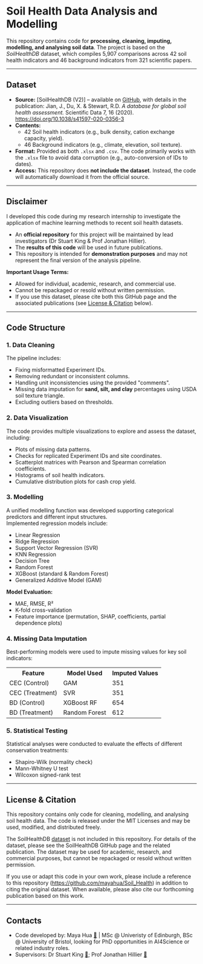 # Soil Health Data Analysis and Modelling

This repository contains code for **processing, cleaning, imputing, modelling, and analysing soil data**. The project is based on the *SoilHealthDB* dataset, which compiles 5,907 comparisons across 42 soil health indicators and 46 background indicators from 321 scientific papers.

---

## Dataset

- **Source:** [SoilHealthDB (V2)] – available on [GitHub](https://github.com/jinshijian/SoilHealthDB), with details in the publication: Jian, J., Du, X. & Stewart, R.D. *A database for global soil health assessment.* Scientific Data 7, 16 (2020). https://doi.org/10.1038/s41597-020-0356-3
- **Contents:**  
  - 42 Soil health indicators (e.g., bulk density, cation exchange capacity, yield).  
  - 46 Background indicators (e.g., climate, elevation, soil texture).  
- **Format:** Provided as both `.xlsx` and `.csv`. The code primarily works with the `.xlsx` file to avoid data corruption (e.g., auto-conversion of IDs to dates).  
- **Access:** This repository does **not include the dataset**. Instead, the code will automatically download it from the official source.  

---

## Disclaimer

I developed this code during my research internship to investigate the application of machine learning methods to recent soil health datasets.  

- An **official repository** for this project will be maintained by lead investigators (Dr Stuart King & Prof Jonathan Hillier).  
- The **results of this code** will be used in future publications.  
- This repository is intended for **demonstration purposes** and may not represent the final version of the analysis pipeline.  

**Important Usage Terms:**  
- Allowed for individual, academic, research, and commercial use.  
- Cannot be repackaged or resold without written permission.  
- If you use this dataset, please cite both this GitHub page and the associated publications (see [License & Citation](#license--citation) below).

---

## Code Structure

### 1. Data Cleaning
The pipeline includes:
- Fixing misformatted Experiment IDs.  
- Removing redundant or inconsistent columns.  
- Handling unit inconsistencies using the provided "comments".  
- Missing data imputation for **sand, silt, and clay** percentages using USDA soil texture triangle.  
- Excluding outliers based on thresholds.

### 2. Data Visualization
The code provides multiple visualizations to explore and assess the dataset, including:  
- Plots of missing data patterns.  
- Checks for replicated Experiment IDs and site coordinates.  
- Scatterplot matrices with Pearson and Spearman correlation coefficients.  
- Histograms of soil health indicators.  
- Cumulative distribution plots for cash crop yield.

### 3. Modelling
A unified modelling function was developed supporting categorical predictors and different input structures.  
Implemented regression models include:
- Linear Regression  
- Ridge Regression  
- Support Vector Regression (SVR)  
- KNN Regression  
- Decision Tree  
- Random Forest  
- XGBoost (standard & Random Forest)  
- Generalized Additive Model (GAM)  

**Model Evaluation:**  
- MAE, RMSE, R²  
- K-fold cross-validation  
- Feature importance (permutation, SHAP, coefficients, partial dependence plots)  

### 4. Missing Data Imputation
Best-performing models were used to impute missing values for key soil indicators:

<table>
  <tr>
    <th>Feature</th>
    <th>Model Used</th>
    <th>Imputed Values</th>
  </tr>
  <tr>
    <td>CEC (Control)</td>
    <td>GAM</td>
    <td>351</td>
  </tr>
  <tr>
    <td>CEC (Treatment)</td>
    <td>SVR</td>
    <td>351</td>
  </tr>
  <tr>
    <td>BD (Control)</td>
    <td>XGBoost RF</td>
    <td>654</td>
  </tr>
  <tr>
    <td>BD (Treatment)</td>
    <td>Random Forest</td>
    <td>612</td>
  </tr>
</table>

### 5. Statistical Testing
Statistical analyses were conducted to evaluate the effects of different conservation treatments:
  - Shapiro-Wilk (normality check)  
  - Mann-Whitney U test  
  - Wilcoxon signed-rank test  

---

## License & Citation

This repository contains only code for cleaning, modelling, and analysing soil health data. The code is released under the MIT Licenses and may be used, modified, and distributed freely. 

The SoilHealthDB [dataset](#dataset) is not included in this repository. For details of the dataset, please see the SoilHealthDB GitHub page and the related publication. The dataset may be used for academic, research, and commercial purposes, but cannot be repackaged or resold without written permission. 

If you use or adapt this code in your own work, please include a reference to this repository (https://github.com/mayahua/Soil_Health) in addition to citing the original dataset. When available, please also cite our forthcoming publication based on this work.

---

## Contacts

- Code developed by: Maya Hua [📧](mailto:maya.hua@outlook.com) | MSc @ Univeristy of Edinburgh, BSc @ University of Bristol, looking for PhD opportunities in AI4Science or related industry roles.
- Supervisors: Dr Stuart King [📧](mailto:s.king@ed.ac.uk); Prof Jonathan Hillier [📧](mailto:jonathan.hillier@ed.ac.uk)
